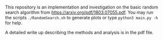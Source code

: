 This repository is an implementation and investigation on the basic random search algorithm from https://arxiv.org/pdf/1803.07055.pdf.
You may run the scripts ```./RandomSearch.sh``` to generate plots or type ```python3 main.py -h``` for help.

A detailed write up describing the methods and analysis is in the pdf file.
